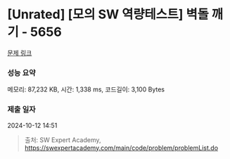 # [Unrated] [모의 SW 역량테스트] 벽돌 깨기 - 5656 

[문제 링크](https://swexpertacademy.com/main/code/problem/problemDetail.do?contestProbId=AWXRQm6qfL0DFAUo) 

### 성능 요약

메모리: 87,232 KB, 시간: 1,338 ms, 코드길이: 3,100 Bytes

### 제출 일자

2024-10-12 14:51



> 출처: SW Expert Academy, https://swexpertacademy.com/main/code/problem/problemList.do